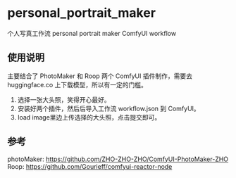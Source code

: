 # personal_portrait_maker
个人写真工作流  personal portrait maker ComfyUI workflow

## 使用说明
主要结合了 PhotoMaker 和 Roop 两个 ComfyUI 插件制作，需要去 huggingface.co 上下载模型，所以有一定的门槛。
1. 选择一张大头照，笑得开心最好。
2. 安装好两个插件，然后后导入工作流 workflow.json 到 ComfyUI。
3. load image里边上传选择的大头照，点击提交即可。


## 参考
photoMaker: https://github.com/ZHO-ZHO-ZHO/ComfyUI-PhotoMaker-ZHO  
Roop: https://github.com/Gourieff/comfyui-reactor-node


